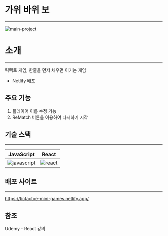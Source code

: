 # 가위 바위 보

---

![main-project](https://github.com/Junseong0112/mini-games/assets/108931006/ef084959-6630-4ee1-91a3-231c70e4357a)

# 소개

---

틱택토 게임, 한줄을 먼저 채우면 이기는 게임

- Netlify 배포

## 주요 기능

1. 플레이어 이름 수정 가능
2. ReMatch 버튼을 이용하여 다시하기 시작

## 기술 스택

---

|                                                   JavaScript                                                    |                                                   React                                                    |
| :-------------------------------------------------------------------------------------------------------------: | :--------------------------------------------------------------------------------------------------------: |
| ![javascript](https://github.com/Junseong0112/mini-games/assets/108931006/bc682460-d9fb-4849-b3df-4698b65f2bab) | ![react](https://github.com/Junseong0112/mini-games/assets/108931006/7516e828-9677-4cf6-9323-b481cd9ed9df) |

## 배포 사이트

---

<https://tictactoe-mini-games.netlify.app/>

## 참조

Udemy - React 강의
